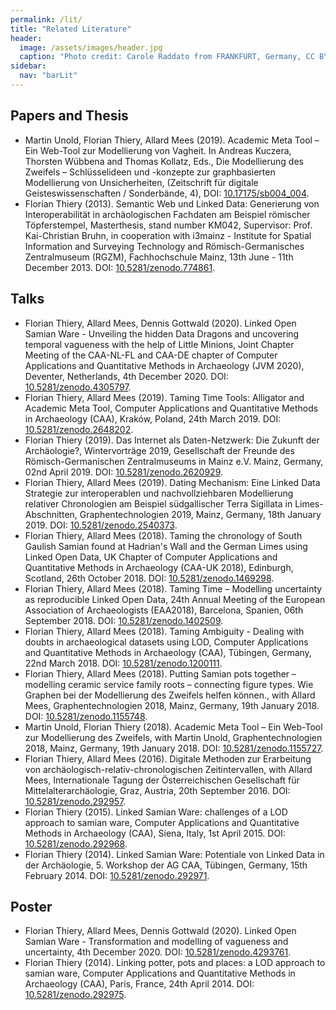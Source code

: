 ```yaml
---
permalink: /lit/
title: "Related Literature"
header:
  image: /assets/images/header.jpg
  caption: "Photo credit: Carole Raddato from FRANKFURT, Germany, CC BY-SA 2.0, via [**Wikimedia Commons**](https://commons.wikimedia.org/wiki/File:Terra_sigillata,_Gallo-Roman_Museum_of_Tongeren,_Belgium_(27032316984).jpg)"
sidebar:
  nav: "barLit"
---
```


## Papers and Thesis

-   Martin Unold, Florian Thiery, Allard Mees (2019). Academic Meta Tool – Ein Web-Tool zur Modellierung von Vagheit. In Andreas Kuczera, Thorsten Wübbena and Thomas Kollatz, Eds., Die Modellierung des Zweifels – Schlüsselideen und -konzepte zur graphbasierten Modellierung von Unsicherheiten, (Zeitschrift für digitale Geisteswissenschaften / Sonderbände, 4), DOI: [10.17175/sb004_004](http://dx.doi.org/10.17175/sb004_004).
-   Florian Thiery (2013). Semantic Web und Linked Data: Generierung von Interoperabilität in archäologischen Fachdaten am Beispiel römischer Töpferstempel, Masterthesis, stand number KM042, Supervisor: Prof. Kai-Christian Bruhn, in cooperation with i3mainz - Institute for Spatial Information and Surveying Technology and Römisch-Germanisches Zentralmuseum (RGZM), Fachhochschule Mainz, 13th June - 11th December 2013. DOI: [10.5281/zenodo.774861](https://doi.org/10.5281/zenodo.774861).

## Talks

-   Florian Thiery, Allard Mees, Dennis Gottwald (2020). Linked Open Samian Ware - Unveiling the hidden Data Dragons and uncovering temporal vagueness with the help of Little Minions, Joint Chapter Meeting of the CAA-NL-FL and CAA-DE chapter of Computer Applications and Quantitative Methods in Archaeology (JVM 2020), Deventer, Netherlands, 4th December 2020. DOI: [10.5281/zenodo.4305797](https://doi.org/10.5281/zenodo.4305797).
-   Florian Thiery, Allard Mees (2019). Taming Time Tools: Alligator and Academic Meta Tool, Computer Applications and Quantitative Methods in Archaeology (CAA), Kraków, Poland, 24th March 2019. DOI: [10.5281/zenodo.2648202](https://doi.org/10.5281/zenodo.2648202).
-   Florian Thiery (2019). Das Internet als Daten-Netzwerk: Die Zukunft der Archäologie?, Wintervorträge 2019, Gesellschaft der Freunde des Römisch-Germanischen Zentralmuseums in Mainz e.V. Mainz, Germany, 02nd April 2019. DOI: [10.5281/zenodo.2620929](https://doi.org/10.5281/zenodo.2620929).
-   Florian Thiery, Allard Mees (2019). Dating Mechanism: Eine Linked Data Strategie zur interoperablen und nachvollziehbaren Modellierung relativer Chronologien am Beispiel südgallischer Terra Sigillata in Limes-Abschnitten, Graphentechnologien 2019, Mainz, Germany, 18th January 2019. DOI: [10.5281/zenodo.2540373](https://doi.org/10.5281/zenodo.2540373).
-   Florian Thiery, Allard Mees (2018). Taming the chronology of South Gaulish Samian found at Hadrian's Wall and the German Limes using Linked Open Data, UK Chapter of Computer Applications and Quantitative Methods in Archaeology (CAA-UK 2018), Edinburgh, Scotland, 26th October 2018. DOI: [10.5281/zenodo.1469298](https://doi.org/10.5281/zenodo.1469298).
-   Florian Thiery, Allard Mees (2018). Taming Time – Modelling uncertainty as reproducible Linked Open Data, 24th Annual Meeting of the European Association of Archaeologists (EAA2018), Barcelona, Spanien, 06th September 2018. DOI: [10.5281/zenodo.1402509](https://doi.org/10.5281/zenodo.1402509).
-   Florian Thiery, Allard Mees (2018). Taming Ambiguity - Dealing with doubts in archaeological datasets using LOD, Computer Applications and Quantitative Methods in Archaeology (CAA), Tübingen, Germany, 22nd March 2018. DOI: [10.5281/zenodo.1200111](https://doi.org/10.5281/zenodo.1200111).
-   Florian Thiery, Allard Mees (2018). Putting Samian pots together – modelling ceramic service family roots – connecting figure types. Wie Graphen bei der Modellierung des Zweifels helfen können., with Allard Mees, Graphentechnologien 2018, Mainz, Germany, 19th January 2018. DOI: [10.5281/zenodo.1155748](https://doi.org/10.5281/zenodo.1155748).
-   Martin Unold, Florian Thiery (2018). Academic Meta Tool – Ein Web-Tool zur Modellierung des Zweifels, with Martin Unold, Graphentechnologien 2018, Mainz, Germany, 19th January 2018. DOI: [10.5281/zenodo.1155727](https://doi.org/10.5281/zenodo.1155727).
-   Florian Thiery, Allard Mees (2016). Digitale Methoden zur Erarbeitung von archäologisch-relativ-chronologischen Zeitintervallen, with Allard Mees, Internationale Tagung der Österreichischen Gesellschaft für Mittelalterarchäologie, Graz, Austria, 20th September 2016. DOI: [10.5281/zenodo.292957](https://doi.org/10.5281/zenodo.292957).
-   Florian Thiery (2015). Linked Samian Ware: challenges of a LOD approach to samian ware, Computer Applications and Quantitative Methods in Archaeology (CAA), Siena, Italy, 1st April 2015. DOI: [10.5281/zenodo.292968](https://doi.org/10.5281/zenodo.292968).
-   Florian Thiery (2014). Linked Samian Ware: Potentiale von Linked Data in der Archäologie, 5. Workshop der AG CAA, Tübingen, Germany, 15th February 2014. DOI: [10.5281/zenodo.292971](https://doi.org/10.5281/zenodo.292971).

## Poster

-   Florian Thiery, Allard Mees, Dennis Gottwald (2020). Linked Open Samian Ware - Transformation and modelling of vagueness and uncertainty, 4th December 2020. DOI: [10.5281/zenodo.4293761](https://doi.org/10.5281/zenodo.4293761).
-   Florian Thiery (2014). Linking potter, pots and places: a LOD approach to samian ware, Computer Applications and Quantitative Methods in Archaeology (CAA), Paris, France, 24th April 2014. DOI: [10.5281/zenodo.292975](https://doi.org/10.5281/10.5281/zenodo.292975).
